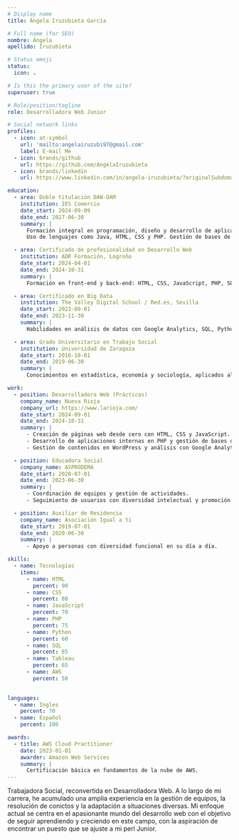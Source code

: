 ```yaml
---
# Display name
title: Ángela Iruzubieta García

# Full name (for SEO)
nombre: Ángela
apellido: Iruzubieta

# Status emoji
status:
  icon: ☕️

# Is this the primary user of the site?
superuser: true

# Role/position/tagline
role: Desarrolladora Web Junior

# Social network links
profiles:
  - icon: at-symbol
    url: 'mailto:angelairuzubi97@gmail.com'
    label: E-mail Me
  - icon: brands/github
    url: https://github.com/AngelaIruzubieta
  - icon: brands/linkedin
    url: https://www.linkedin.com/in/angela-iruzubieta/?originalSubdomain=es

education:
  - area: Doble titulación DAW-DAM
    institution: IES Comercio
    date_start: 2024-09-09
    date_end: 2027-06-30
    summary: |
      Formación integral en programación, diseño y desarrollo de aplicaciones web y multiplataforma.
      Uso de lenguajes como Java, HTML, CSS y PHP. Gestión de bases de datos y metodologías ágiles.

  - area: Certificado de profesionalidad en Desarrollo Web
    institution: ADR Formación, Logroño
    date_start: 2024-04-01
    date_end: 2024-10-31
    summary: |
      Formación en front-end y back-end: HTML, CSS, JavaScript, PHP, SQL, y herramientas relacionadas.

  - area: Certificado en Big Data
    institution: The Valley Digital School / Red.es, Sevilla
    date_start: 2023-09-01
    date_end: 2023-11-30
    summary: |
      Habilidades en análisis de datos con Google Analytics, SQL, Python (Pandas, NumPy, Matplotlib), Machine Learning, Spark, Databricks, y Kaggle.

  - area: Grado Universitario en Trabajo Social
    institution: Universidad de Zaragoza
    date_start: 2016-10-01
    date_end: 2019-06-30
    summary: |
      Conocimientos en estadística, economía y sociología, aplicados al ámbito social.

work:
  - position: Desarrolladora Web (Prácticas)
    company_name: Nueva Rioja
    company_url: https://www.larioja.com/
    date_start: 2024-09-01
    date_end: 2024-10-31
    summary: |
      - Creación de páginas web desde cero con HTML, CSS y JavaScript.
      - Desarrollo de aplicaciones internas en PHP y gestión de bases de datos.
      - Gestión de contenidos en WordPress y análisis con Google Analytics.

  - position: Educadora Social
    company_name: ASPRODEMA
    date_start: 2020-07-01
    date_end: 2023-06-30
    summary: |
      - Coordinación de equipos y gestión de actividades.
      - Seguimiento de usuarios con diversidad intelectual y promoción de vida independiente.

  - position: Auxiliar de Residencia
    company_name: Asociación Igual a ti
    date_start: 2019-07-01
    date_end: 2020-06-30
    summary: |
      - Apoyo a personas con diversidad funcional en su día a día.

skills:
  - name: Tecnologías
    items:
      - name: HTML
        percent: 90
      - name: CSS
        percent: 80
      - name: JavaScript
        percent: 70
      - name: PHP
        percent: 75
      - name: Python
        percent: 60
      - name: SQL
        percent: 85
      - name: Tableau
        percent: 65
      - name: AWS
        percent: 50

 
languages:
  - name: Ingles
    percent: 70
  - name: Español
    percent: 100

awards:
  - title: AWS Cloud Practitioner
    date: 2023-01-01
    awarder: Amazon Web Services
    summary: |
      Certificación básica en fundamentos de la nube de AWS.
---
```

Trabajadora Social, reconvertida en Desarrolladora Web. A lo largo de mi carrera, he
acumulado una amplia experiencia en la gestión de equipos, la resolución de conictos y la
adaptación a situaciones diversas. Mi enfoque actual se centra en el apasionante mundo del
desarrollo web con el objetivo de seguir aprendiendo y creciendo en este campo, con la
aspiración de encontrar un puesto que se ajuste a mi perl Junior.
